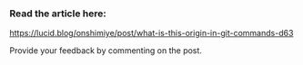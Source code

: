 ### Read the article here:
https://lucid.blog/onshimiye/post/what-is-this-origin-in-git-commands-d63

Provide your feedback by commenting on the post. 
